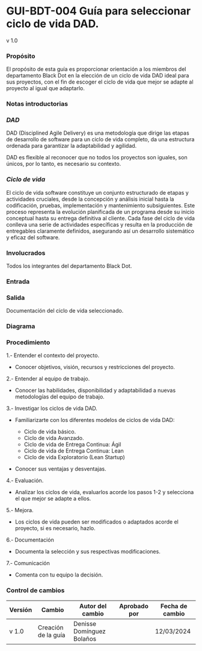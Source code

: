 # GUI-BDT-004 Guía para seleccionar ciclo de vida DAD.
v 1.0
### Propósito
El propósito de esta guía es proporcionar orientación a los miembros del departamento Black Dot en la elección de un ciclo de vida DAD ideal para sus proyectos, con el fin de escoger el ciclo de vida que mejor se adapte al proyecto al igual que adaptarlo.

### Notas introductorias

### *DAD*
DAD (Disciplined Agile Delivery) es una metodología que dirige las etapas de desarrollo de software para un ciclo de vida completo, da una estructura ordenada para garantizar la adaptabilidad y agilidad. 

DAD es flexible al reconocer que no todos los proyectos son iguales, son únicos, por lo tanto, es necesario su contexto.

### *Ciclo de vida*
El ciclo de vida software constituye un conjunto estructurado de etapas y actividades cruciales, desde la concepción y análisis inicial hasta la codificación, pruebas, implementación y mantenimiento subsiguientes. Este proceso representa la evolución planificada de un programa desde su inicio conceptual hasta su entrega definitiva al cliente. Cada fase del ciclo de vida conlleva una serie de actividades específicas y resulta en la producción de entregables claramente definidos, asegurando así un desarrollo sistemático y eficaz del software.

### Involucrados
Todos los integrantes del departamento Black Dot.

### Entrada


### Salida
Documentación del ciclo de vida seleccionado.

### Diagrama

### Procedimiento
1.- Entender el contexto del proyecto.
+ Conocer objetivos, visión, recursos y restricciones del proyecto.

2.- Entender al equipo de trabajo.
+ Conocer las habilidades, disponibilidad y adaptabilidad a nuevas metodologías del equipo de trabajo.

3.- Investigar los ciclos de vida DAD.
+ Familiarizarte con los diferentes modelos de ciclos de vida DAD:

    + Ciclo de vida básico.
    + Ciclo de vida Avanzado.
    + Ciclo de vida de Entrega Continua: Ágil
    + Ciclo de vida de Entrega Continua: Lean
    + Ciclo de vida Exploratorio (Lean Startup)
    
+ Conocer sus ventajas y desventajas.

4.- Evaluación.
+ Analizar los ciclos de vida, evaluarlos acorde los pasos 1-2 y selecciona el que mejor se adapte a ellos.

5.- Mejora.
+  Los ciclos de vida pueden ser modificados o adaptados acorde el proyecto, si es necesario, hazlo.

6.- Documentación
+ Documenta la selección y sus respectivas modificaciones.

7.- Comunicación
+ Comenta con tu equipo la decisión.

### Control de cambios
| Versión | Cambio                                                        | Autor del cambio                                            | Aprobado por | Fecha de cambio |
| ------- | ------------------------------------------------------------- | ----------------------------------------------------------- | ------------ | --------------- |
| v 1.0   | Creación de la guía                                           | Denisse Domínguez Bolaños                                   |              | 12/03/2024      |
